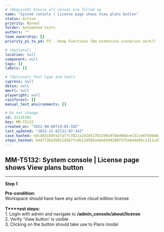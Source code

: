 ```yaml
---
# (Required) Ensure all values are filled up
name: "System console | License page shows View plans button"
status: Active
priority: Normal
folder: Automated tests
authors: ""
team_ownership: []
priority_p1_to_p4: P3 - Deep Functions (Do extensive scenarios work?)

# (Optional)
location: null
component: null
tags: []
labels: []

# (Optional) Test type and tools
cypress: null
detox: null
mmctl: null
playwright: null
rainforest: []
manual_test_environments: []

# Do not change
id: 31135781
key: MM-T5132
created_on: "2022-09-06T19:05:50Z"
last_updated: "2022-12-01T21:07:34Z"
case_hashed: e0cd83150fe2fa77c7821a101d51763299197dbd668ce131ce079d84024dd28a10be351ae903db95d3cf79c48f687090
steps_hashed: b4477362d5811d5b7fc8b118505aebe0399288f5f5e04ddd9c1311cd5667357e22c380ba67899bb21794082b47d132dc
---
```


<!-- (Auto-generated) Based on frontmatter's "key" and "name" -->

## MM-T5132: System console | License page shows View plans button

---

**Step 1**

**Pre-condition:**\
Workspace should have have any active cloud edition license\
\
**T\*\*\*\*est steps:**\
1\. Login with admin and navigate to **/admin\_console/about/license**\
2\. Verify 'View button' is visible\
3\. Clicking on the button should take use to Plans modal
